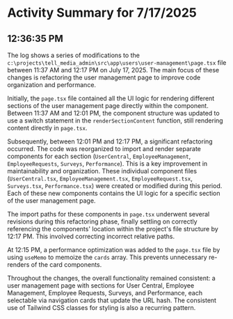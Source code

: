 # Activity Summary for 7/17/2025

## 12:36:35 PM
The log shows a series of modifications to the `c:\projects\tell_media_admin\src\app\users\user-management\page.tsx` file between 11:37 AM and 12:17 PM on July 17, 2025.  The main focus of these changes is refactoring the user management page to improve code organization and performance.

Initially, the `page.tsx` file contained all the UI logic for rendering different sections of the user management page directly within the component.  Between 11:37 AM and 12:01 PM, the component structure was updated to use a switch statement in the `renderSectionContent` function, still rendering content directly in `page.tsx`.

Subsequently, between 12:01 PM and 12:17 PM, a significant refactoring occurred.  The code was reorganized to import and render separate components for each section (`UserCentral`, `EmployeeManagement`, `EmployeeRequests`, `Surveys`, `Performance`). This is a key improvement in maintainability and organization.  These individual component files (`UserCentral.tsx`, `EmployeeManagement.tsx`, `EmployeeRequest.tsx`, `Surveys.tsx`, `Performance.tsx`) were created or modified during this period. Each of these new components contains the UI logic for a specific section of the user management page.

The import paths for these components in `page.tsx` underwent several revisions during this refactoring phase, finally settling on correctly referencing the components' location within the project's file structure by 12:17 PM. This involved correcting incorrect relative paths.

At 12:15 PM, a performance optimization was added to the `page.tsx` file by using `useMemo` to memoize the `cards` array. This prevents unnecessary re-renders of the card components.

Throughout the changes, the overall functionality remained consistent: a user management page with sections for User Central, Employee Management, Employee Requests, Surveys, and Performance, each selectable via navigation cards that update the URL hash.  The consistent use of Tailwind CSS classes for styling is also a recurring pattern.
